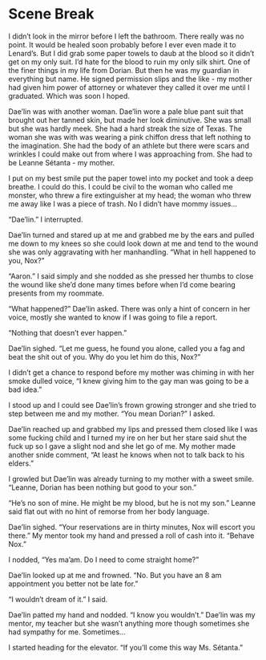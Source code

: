 #  Scene Break

I didn’t look in the mirror before I left the bathroom. There really was no
point. It would be healed soon probably before I ever even made it to Lenard’s.
But I did grab some paper towels to daub at the blood so it didn’t get on my
only suit. I’d hate for the blood to ruin my only silk shirt. One of the finer
things in my life from Dorian. But then he was my guardian in everything but
name. He signed permission slips and the like - my mother had given him power of
attorney or whatever they called it over me until I graduated. Which was soon I
hoped.

Dae’lin was with another woman. Dae’lin wore a pale blue pant suit that brought
out her tanned skin, but made her look diminutive. She was small but she was
hardly meek. She had a hard streak the size of Texas. The woman she was with was
wearing a pink chiffon dress that left nothing to the imagination. She had the
body of an athlete but there were scars and wrinkles I could make out from where
I was approaching from. She had to be Leanne Sétanta - my mother.

I put on my best smile put the paper towel into my pocket and took a deep
breathe. I could do this. I could be civil to the woman who called me monster,
who threw a fire extinguisher at my head; the woman who threw me away like I was
a piece of trash. No I didn’t have mommy issues…

“Dae’lin.” I interrupted.

Dae’lin turned and stared up at me and grabbed me by the ears and pulled me down
to my knees so she could look down at me and tend to the wound she was only
aggravating with her manhandling. “What in hell happened to you, Nox?”

“Aaron.” I said simply and she nodded as she pressed her thumbs to close the
wound like she’d done many times before when I’d come bearing presents from my
roommate.

“What happened?” Dae’lin asked. There was only a hint of concern in her voice,
mostly she wanted to know if I was going to file a report.

“Nothing that doesn’t ever happen.”

Dae’lin sighed. “Let me guess, he found you alone, called you a fag and beat the
shit out of you. Why do you let him do this, Nox?”

I didn’t get a chance to respond before my mother was chiming in with her smoke
dulled voice, “I knew giving him to the gay man was going to be a bad idea.”

I stood up and I could see Dae’lin’s frown growing stronger and she tried to
step between me and my mother. “You mean Dorian?” I asked.

Dae’lin reached up and grabbed my lips and pressed them closed like I was some
fucking child and I turned my ire on her but her stare said shut the fuck up so
I gave a slight nod and she let go of me. My mother made another snide comment,
“At least he knows when not to talk back to his elders.”

I growled but Dae’lin was already turning to my mother with a sweet smile.
“Leanne, Dorian has been nothing but good to your son.”

“He’s no son of mine. He might be my blood, but he is not my son.” Leanne said
flat out with no hint of remorse from her body language.

Dae’lin sighed. “Your reservations are in thirty minutes, Nox will escort you
there.” My mentor took my hand and pressed a roll of cash into it. “Behave Nox.”

I nodded, “Yes ma’am. Do I need to come straight home?”

Dae’lin looked up at me and frowned. “No. But you have an 8 am appointment you
better not be late for.”

“I wouldn’t dream of it.” I said.

Dae’lin patted my hand and nodded. “I know you wouldn’t.” Dae’lin was my mentor,
my teacher but she wasn’t anything more though sometimes she had sympathy for
me. Sometimes…

I started heading for the elevator. “If you’ll come this way Ms. Sétanta.”

